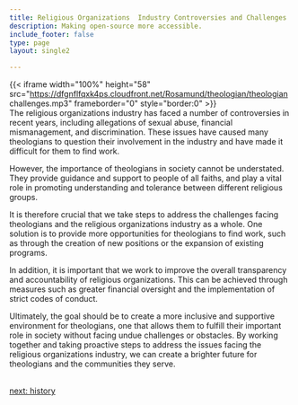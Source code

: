 ```yaml
---
title: Religious Organizations  Industry Controversies and Challenges
description: Making open-source more accessible.
include_footer: false
type: page
layout: single2

---
```


{{< iframe width="100%" height="58" src="https://dfgnflfqxk4ps.cloudfront.net/Rosamund/theologian/theologian challenges.mp3" frameborder="0" style="border:0" >}}<br>
The religious organizations industry has faced a number of controversies in recent years, including allegations of sexual abuse, financial mismanagement, and discrimination. These issues have caused many theologians to question their involvement in the industry and have made it difficult for them to find work.

However, the importance of theologians in society cannot be understated. They provide guidance and support to people of all faiths, and play a vital role in promoting understanding and tolerance between different religious groups.

It is therefore crucial that we take steps to address the challenges facing theologians and the religious organizations industry as a whole. One solution is to provide more opportunities for theologians to find work, such as through the creation of new positions or the expansion of existing programs.

In addition, it is important that we work to improve the overall transparency and accountability of religious organizations. This can be achieved through measures such as greater financial oversight and the implementation of strict codes of conduct.

Ultimately, the goal should be to create a more inclusive and supportive environment for theologians, one that allows them to fulfill their important role in society without facing undue challenges or obstacles. By working together and taking proactive steps to address the issues facing the religious organizations industry, we can create a brighter future for theologians and the communities they serve.

<br>
<a href="https://workdojos.com/theologian/history">next: history</a>
</p>